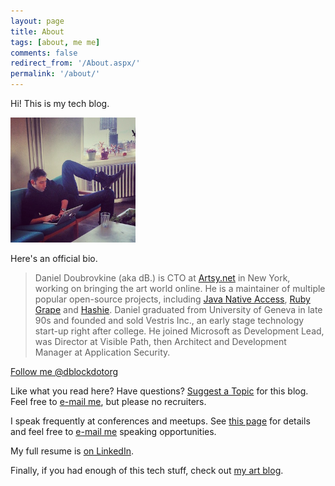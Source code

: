 ```yaml
---
layout: page
title: About
tags: [about, me me]
comments: false
redirect_from: '/About.aspx/'
permalink: '/about/'
---
```


Hi! This is my tech blog.

<img src="/images/about/daniel-doubrovkine.jpg" style="max-width: 200px">

Here's an official bio.

> Daniel Doubrovkine (aka dB.) is CTO at <a href='https://artsy.net' target='_blank'>Artsy.net</a> in New York, working on bringing the art world online. He is a maintainer of multiple popular open-source projects, including <a href='https://github.com/twall/jna' target='_blank'>Java Native Access</a>, <a href='http://www.ruby-grape.org' target='_blank'>Ruby Grape</a> and <a href='https://github.com/intridea/hashie' target='_blank'>Hashie</a>. Daniel graduated from University of Geneva in late 90s and founded and sold Vestris Inc., an early stage technology start-up right after college. He joined Microsoft as Development Lead, was Director at Visible Path, then Architect and Development Manager at Application Security.

<a href="https://twitter.com/dblockdotorg" class="twitter-follow-button" data-show-count="false">Follow me @dblockdotorg</a>
<script>!function(d,s,id){var js,fjs=d.getElementsByTagName(s)[0],p=/^http:/.test(d.location)?'http':'https';if(!d.getElementById(id)){js=d.createElement(s);js.id=id;js.src=p+'://platform.twitter.com/widgets.js';fjs.parentNode.insertBefore(js,fjs);}}(document, 'script', 'twitter-wjs');</script>

Like what you read here? Have questions? <a href='https://github.com/dblock/code.dblock.org/issues/new'>Suggest a Topic</a> for this blog. Feel free to <a href='mailto:dblock@dblock.org'>e-mail me</a>, but please no recruiters.

I speak frequently at conferences and meetups. See [this page](/speaking) for details and feel free to [e-mail me](mailto:dblock@dblock.org) speaking opportunities.

My full resume is [on LinkedIn](https://www.linkedin.com/in/dblock).

Finally, if you had enough of this tech stuff, check out [my art blog](http://art.dblock.org).
